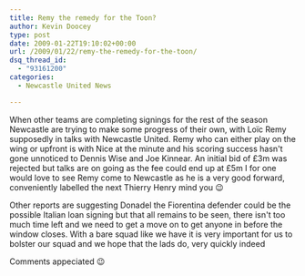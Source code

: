 ```yaml
---
title: Remy the remedy for the Toon?
author: Kevin Doocey
type: post
date: 2009-01-22T19:10:02+00:00
url: /2009/01/22/remy-the-remedy-for-the-toon/
dsq_thread_id:
  - "93161200"
categories:
  - Newcastle United News

---
```

When other teams are completing signings for the rest of the season Newcastle are trying to make some progress of their own, with Loïc Remy supposedly in talks with Newcastle United. Remy who can either play on the wing or upfront is with Nice at the minute and his scoring success hasn't gone unnoticed to Dennis Wise and Joe Kinnear. An initial bid of £3m was rejected but talks are on going as the fee could end up at £5m I for one would love to see Remy come to Newcastle as he is a very good forward, conveniently labelled the next Thierry Henry mind you 😉

Other reports are suggesting Donadel the Fiorentina defender could be the possible Italian loan signing but that all remains to be seen, there isn't too much time left and we need to get a move on to get anyone in before the window closes. With a bare squad like we have it is very important for us to bolster our squad and we hope that the lads do, very quickly indeed

Comments appeciated 😉
